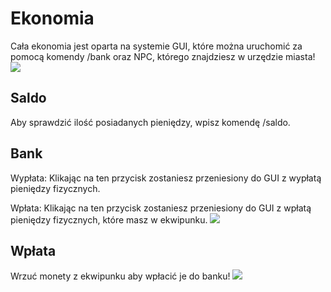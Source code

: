 # Ekonomia

Cała ekonomia jest oparta na systemie GUI, które można uruchomić za 
pomocą komendy /bank oraz NPC, którego znajdziesz w urzędzie miasta!
![](https://imgur.com/TM7Y2Vj)
## Saldo
Aby sprawdzić ilość posiadanych pieniędzy, wpisz komendę /saldo.
## Bank
Wypłata: Klikając na ten przycisk zostaniesz przeniesiony do GUI z wypłatą pieniędzy fizycznych.

Wpłata: Klikając na ten przycisk zostaniesz przeniesiony do GUI z wpłatą pieniędzy fizycznych, które masz w ekwipunku.
![](https://imgur.com/ALxo2Hl)

## Wpłata
Wrzuć monety z ekwipunku aby wpłacić je do banku! 
![](https://imgur.com/3LqAJoz)

